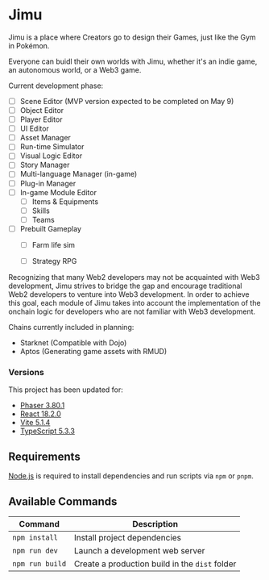 # Jimu

Jimu is a place where Creators go to design their Games, just like the Gym in Pokémon.

Everyone can buidl their own worlds with Jimu, whether it's an indie game, an autonomous world, or a Web3 game.

Current development phase:

- [ ] Scene Editor (MVP version expected to be completed on May 9) 
- [ ] Object Editor
- [ ] Player Editor
- [ ] UI Editor
- [ ] Asset Manager
- [ ] Run-time Simulator
- [ ] Visual Logic Editor
- [ ] Story Manager
- [ ] Multi-language Manager (in-game)
- [ ] Plug-in Manager
- [ ] In-game Module Editor
    - [ ] Items & Equipments
    - [ ] Skills
    - [ ] Teams
- [ ] Prebuilt Gameplay
    - [ ] Farm life sim
    - [ ] Strategy RPG


Recognizing that many Web2 developers may not be acquainted with Web3 development, Jimu strives to bridge the gap and encourage traditional Web2 developers to venture into Web3 development. In order to achieve this goal, each module of Jimu takes into account the implementation of the onchain logic for developers who are not familiar with Web3 development.

Chains currently included in planning:
- Starknet (Compatible with Dojo)
- Aptos (Generating game assets with RMUD)

### Versions

This project has been updated for:

- [Phaser 3.80.1](https://github.com/phaserjs/phaser)
- [React 18.2.0](https://github.com/facebook/react)
- [Vite 5.1.4](https://github.com/vitejs/vite)
- [TypeScript 5.3.3](https://github.com/microsoft/TypeScript)

## Requirements

[Node.js](https://nodejs.org) is required to install dependencies and run scripts via `npm` or `pnpm`.

## Available Commands

| Command | Description |
|---------|-------------|
| `npm install` | Install project dependencies |
| `npm run dev` | Launch a development web server |
| `npm run build` | Create a production build in the `dist` folder |
